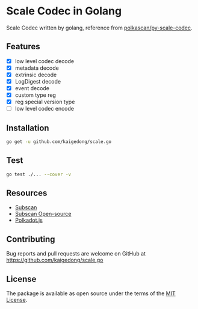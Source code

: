 # Scale Codec in Golang

Scale Codec written by golang, reference from [polkascan/py-scale-codec](https://github.com/polkascan/py-scale-codec).

## Features

- [x] low level codec decode
- [x] metadata decode
- [x] extrinsic decode
- [x] LogDigest decode
- [x] event decode
- [x] custom type reg
- [x] reg special version type
- [ ] low level codec encode

## Installation

```bash
go get -u github.com/kaigedong/scale.go
```

## Test

```bash
go test ./... --cover -v
```

## Resources

- [Subscan](https://www.subscan.io)
- [Subscan Open-source](https://github.com/itering/subscan-essentials)
- [Polkadot.js](http://polkadot.js.org/)

## Contributing

Bug reports and pull requests are welcome on GitHub at https://github.com/kaigedong/scale.go

## License

The package is available as open source under the terms of the [MIT License](https://opensource.org/licenses/MIT).
